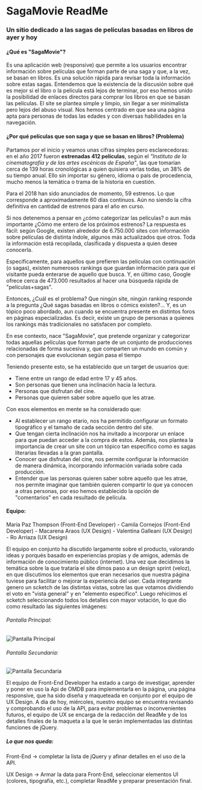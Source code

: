 # SagaMovie ReadMe
### Un sitio dedicado a las sagas de películas basadas en libros de ayer y hoy

#### ¿Qué es "SagaMovie"?
Es una aplicación web (responsive) que permite a los usuarios encontrar información sobre películas que forman parte de una saga y que, a la vez, se basan en libros. Es una solución rápida para revisar toda la información sobre estas sagas. Entendemos que la existencia de la discusión sobre qué es mejor si el libro o la película está lejos de terminar, por eso hemos unido la posibilidad de enlaces directos para comprar los libros en que se basan las películas. 
El site se plantea simple y limpio, sin llegar a ser minimalista pero lejos del abuso visual. Nos hemos centrado en que sea una página apta para personas de todas las edades y con diversas habilidades en la navegación.  


#### ¿Por qué películas que son saga y que se basan en libros? (Problema) 

Partamos por el inicio y veamos unas cifras simples pero esclarecedoras: en el año 2017 fueron **estrenadas 412 películas**, según el *"Instituto de la cinematografía y de las artes escénicas de España"*, las que tomarían cerca de 139 horas cronológicas a quien quisiera verlas todas, un 38% de su tiempo anual. Ello sin importar su género, idioma o país de procedencia, mucho menos la temática o trama de la historia en cuestión.    
  
Para el 2018 han sido anunciados de momento, 59 estrenos. Lo que corresponde a aproximadamente 60 días continuos. Aún no siendo la cifra definitiva en cantidad de estrenos para el año en curso.  
  
Si nos detenemos a pensar en ¿cómo categorizar las películas? o aun más importante ¿Cómo me entero de los próximos estrenos? La respuesta es fácil: según Google, existen alrededor de 6.750.000 sites con información sobre películas de distinta índole, algunos más actualizados que otros. Toda la información está recopilada, clasificada y dispuesta a quien desee conocerla. 
  
Específicamente, para aquellos que prefieren las películas con continuación (o sagas), existen numerosos rankings que guardan información para que el visitante pueda enterarse de aquello que busca. Y, en último caso, Google ofrece cerca de 473.000 resultados al hacer una búsqueda rápida de "películas+sagas". 
  
Entonces, ¿Cuál es el problema? Que ningún site, ningún ranking responde a la pregunta ¿Qué sagas basadas en libros o cómics existen?...  Y, es un tópico poco abordado, aun cuando se encuentra presente en distintos foros en páginas especializadas. Es decir, existe un grupo de personas a quienes los rankings más tradicionales no satisfacen por completo. 
  
En ese contexto, nace "SagaMovie", que pretende organizar y categorizar todas aquellas películas que forman parte de un conjunto de producciones relacionadas de forma sucesiva y, que comparten un mundo en común y con personajes que evolucionan según pasa el tiempo


Teniendo presente esto, se ha establecido que un target de usuarios que: 
* Tiene entre un rango de edad entre 17 y 45 años. 
* Son personas que tienen una inclinación hacia la lectura. 
* Personas que disfrutan del cine. 
* Personas que quieren saber sobre aquello que les atrae. 
  
Con esos elementos en mente se ha considerado que: 
* Al establecer un rango etario, nos ha permitido configurar un formato tipográfico y el tamaño de cada sección dentro del site. 
* Que tengan cierta inclinación nos ha invitado a incorporar un enlace para que puedan acceder a la compra de estos. Además, nos plantea la importancia de crear un site con un tópico tan específico como es sagas literarias llevadas a la gran pantalla. 
* Conocer que disfrutan del cine, nos permite configurar la información de manera dinámica, incorporando información variada sobre cada producción. 
* Entender que las personas quieren saber sobre aquello que les atrae, nos permite imaginar que también quieren compartir lo que ya conocen a otras personas, por eso hemos establecido la opción de "comentarios" en cada resultado de película. 
 

 
 



#### Equipo:
María Paz Thompson (Front-End Developer) - Camila Cornejos (Front-End Developer) - 
Macarena Araos (UX Design) - Valentina Galleani (UX Design) - Ro Arriaza (UX Design)

El equipo en conjunto ha discutido largamente sobre el producto, valorando ideas y porqués basado en experiencias propias y de amigos, además de información de conocimiento público (internet). Una vez que decidimos la temática sobre la que trataría el site dimos paso a un design sprint (veloz), en que discutimos los elementos que eran necesarios que nuestra página tuviese para facilitar o mejorar la experiencia del user. Cada integrante genero un scketch de las distintas vistas, sobre las que votamos dividiendo el voto en "vista general" y en "elemento específico". Luego rehicimos el scketch seleccionando todos los detalles con mayor votación, lo que dio como resultado las siguientes imágenes:

###### Pantalla Principal:
![Pantalla Principal](https://image.ibb.co/cRaQe6/1_pantalla_principal.jpg)

###### Pantalla Secundaria:
![Pantalla Secundaria](https://image.ibb.co/eX80CR/2_pantalla_pel_cula.jpg)

El equipo de Front-End Developer ha estado a cargo de investigar, aprender y poner en uso la Api de OMDB para implementarla en la página, una página responsive, que ha sido diseña y maqueteada en conjunto por el equipo de UX Design. A día de hoy, miércoles, nuestro equipo se encuentra revisando y comprobando el uso de la API, para evitar problemas o inconvenientes futuros, el equipo de UX se encarga de la redacción del ReadMe y de los detalles finales de la maqueta a la que le serán implementadas las distintas funciones de jQuery.

##### Lo que nos queda: 

Front-End -> completar la lista de jQuery y afinar detalles en el uso de la API.

UX Design -> Armar la data para Front-End, seleccionar elementos UI (colores, tipografía, etc.), completar ReadMe y preparar presentación final.
